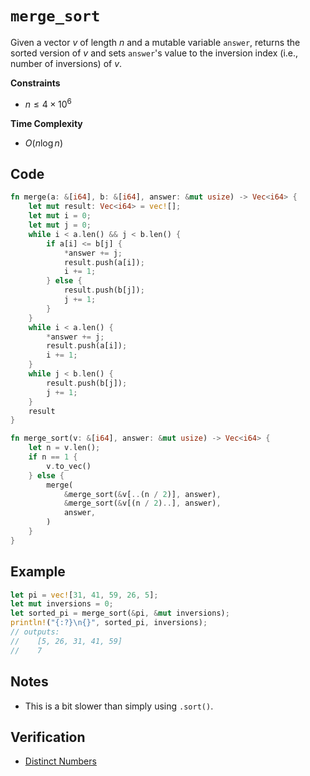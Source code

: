 # `merge_sort`

Given a vector $v$ of length $n$ and a mutable variable `answer`, returns the sorted version of $v$ and sets `answer`'s value to the inversion index (i.e., number of inversions) of $v$.

**Constraints**
- $n \le 4 \times 10^{6}$

**Time Complexity**
- $O(n \log n)$

## Code
```rust
fn merge(a: &[i64], b: &[i64], answer: &mut usize) -> Vec<i64> {
	let mut result: Vec<i64> = vec![];
	let mut i = 0;
	let mut j = 0;
	while i < a.len() && j < b.len() {
		if a[i] <= b[j] {
			*answer += j;
			result.push(a[i]);
			i += 1;
		} else {
			result.push(b[j]);
			j += 1;
		}
	}
	while i < a.len() {
		*answer += j;
		result.push(a[i]);
		i += 1;
	}
	while j < b.len() {
		result.push(b[j]);
		j += 1;
	}
	result
}

fn merge_sort(v: &[i64], answer: &mut usize) -> Vec<i64> {
	let n = v.len();
	if n == 1 {
		v.to_vec()
	} else {
		merge(
			&merge_sort(&v[..(n / 2)], answer),
			&merge_sort(&v[(n / 2)..], answer),
			answer,
		)
	}
}
```

## Example
```rust
let pi = vec![31, 41, 59, 26, 5];
let mut inversions = 0;
let sorted_pi = merge_sort(&pi, &mut inversions);
println!("{:?}\n{}", sorted_pi, inversions);
// outputs:
//    [5, 26, 31, 41, 59]
//    7
```

## Notes
- This is a bit slower than simply using `.sort()`.

## Verification
- [Distinct Numbers](https://cses.fi/problemset/task/1621/)